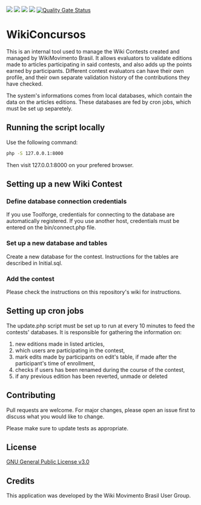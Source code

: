 <img src="https://img.shields.io/github/issues/WikiMovimentoBrasil/wikiconcursos?style=flat"/> <img src="https://img.shields.io/github/license/WikiMovimentoBrasil/wikiconcursos?style=flat"/> <img src="https://img.shields.io/github/languages/top/WikiMovimentoBrasil/wikiconcursos?style=flat"/> <img
src="https://img.shields.io/github/last-commit/WikiMovimentoBrasil/wikiconcursos?style=flat"/> [![Quality Gate Status](https://sonarcloud.io/api/project_badges/measure?project=wikimovimentobrasil_wikiconcursos&metric=alert_status)](https://sonarcloud.io/summary/new_code?id=wikimovimentobrasil_wikiconcursos)

# WikiConcursos

This is an internal tool used to manage the Wiki Contests created and managed by WikiMovimento Brasil. It allows evaluators to validate editions made to articles participating in said contests, and also adds up the points earned by participants. Different contest evaluators can have their own profile, and their own separate validation history of the contributions they have checked.

The system's informations comes from local databases, which contain the data on the articles editions. These databases are fed by cron jobs, which must be set up separetely.


## Running the script locally
Use the following command:
```bash
php -S 127.0.0.1:8000
```

Then visit 127.0.0.1:8000 on your prefered browser.

## Setting up a new Wiki Contest

### Define database connection credentials
If you use Toolforge, credentials for connecting to the database are automatically registered. If you use another host, credentials must be entered on the bin/connect.php file.

### Set up a new database and tables
Create a new database for the contest. Instructions for the tables are described in Initial.sql.

### Add the contest
Please check the instructions on this repository's wiki for instructions.

## Setting up cron jobs
The update.php script must be set up to run at every 10 minutes to feed the contests' databases. It is responsible for gathering the information on:
1. new editions made in listed articles,
2. which users are participating in the contest,
3. mark edits made by participants on edit's table, if made after the participant's time of enrollment,
4. checks if users has been renamed during the course of the contest,
6. if any previous edition has been reverted, unmade or deleted

## Contributing
Pull requests are welcome. For major changes, please open an issue first to discuss what you would like to change.

Please make sure to update tests as appropriate.

## License
[GNU General Public License v3.0](https://github.com/WikiMovimentoBrasil/wikimotivos/blob/master/LICENSE)

## Credits
This application was developed by the Wiki Movimento Brasil User Group.
